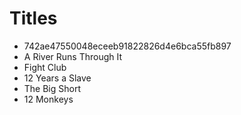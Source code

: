 # Titles

* 742ae47550048eceeb91822826d4e6bca55fb897
* A River Runs Through It
* Fight Club
* 12 Years a Slave
* The Big Short
* 12 Monkeys
